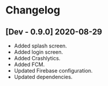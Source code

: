 # Changelog

## [Dev - 0.9.0] 2020-08-29

- Added splash screen.
- Added login screen.
- Added Crashlytics.
- Added FCM.
- Updated Firebase configuration.
- Updated dependencies.
